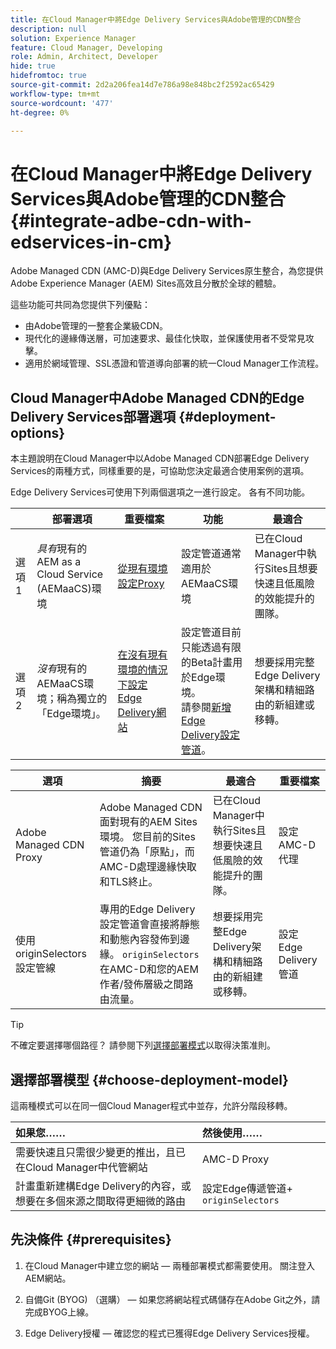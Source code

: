 ```yaml
---
title: 在Cloud Manager中將Edge Delivery Services與Adobe管理的CDN整合
description: null
solution: Experience Manager
feature: Cloud Manager, Developing
role: Admin, Architect, Developer
hide: true
hidefromtoc: true
source-git-commit: 2d2a206fea14d7e786a98e848bc2f2592ac65429
workflow-type: tm+mt
source-wordcount: '477'
ht-degree: 0%

---
```



# 在Cloud Manager中將Edge Delivery Services與Adobe管理的CDN整合 {#integrate-adbe-cdn-with-edservices-in-cm}

Adobe Managed CDN (AMC-D)與Edge Delivery Services原生整合，為您提供Adobe Experience Manager (AEM) Sites高效且分散於全球的體驗。

這些功能可共同為您提供下列優點：

* 由Adobe管理的一整套企業級CDN。
* 現代化的邊緣傳送層，可加速要求、最佳化快取，並保護使用者不受常見攻擊。
* 適用於網域管理、SSL憑證和管道導向部署的統一Cloud Manager工作流程。

<!--
Adobe's Edge Delivery Services (EDS) can take advantage of an Adobe managed CDN. EDS is a framework that optimizes website delivery for speed, simplicity, and scalability by pushing content closer to the user through edge nodes. It is not a replacement for a CDN, but rather a way to enhance content delivery, especially when you use the Adobe managed CDN. It offers you the following benefits:

* Adobe-Managed CDN: EDS can use an Adobe-managed CDN, offering features like self-service CDN management and automatic certificate renewal. 
* EDS and AEM: EDS is a feature of AEM as a Cloud Service and works alongside the AEM authoring environment. 
* Performance enhancement: EDS, in conjunction with an Adobe Managed CDN, improves website performance by caching content at edge locations closer to users, reducing latency. 
* Flexibility: EDS provides flexibility in content delivery, allowing your organization to choose between the Adobe-managed CDN or their own CDN setup, based on their needs and existing infrastructure. 
Self-Service CDN Management:
Adobe-managed CDN within EDS enables self-service configuration and management tasks like SSL certificate setup. 
 
Use Cases:
EDS with CDN integration is beneficial for various scenarios, including e-commerce storefronts and websites requiring high performance and scalability. -->

## Cloud Manager中Adobe Managed CDN的Edge Delivery Services部署選項 {#deployment-options}

本主題說明在Cloud Manager中以Adobe Managed CDN部署Edge Delivery Services的兩種方式，同樣重要的是，可協助您決定最適合使用案例的選項。

Edge Delivery Services可使用下列兩個選項之一進行設定。 各有不同功能。

|  | 部署選項 | 重要檔案 | 功能 | 最適合 |
| --- | --- | --- | --- | --- |
| 選項1 | *具有*&#x200B;現有的AEM as a Cloud Service (AEMaaCS)環境 | [從現有環境設定Proxy](https://www.aem.live/docs/byo-cdn-adobe-managed#option-1-setup-a-proxy-from-an-existing-environment) | 設定管道通常適用於AEMaaCS環境 | 已在Cloud Manager中執行Sites且想要快速且低風險的效能提升的團隊。 |
| 選項2 | *沒有*&#x200B;現有的AEMaaCS環境；稱為獨立的「Edge環境」。 | [在沒有現有環境的情況下設定Edge Delivery網站](https://www.aem.live/docs/byo-cdn-adobe-managed#option-2-setup-an-edge-delivery-site-without-an-existing-environment) | 設定管道目前只能透過有限的Beta計畫用於Edge環境。<br>請參閱[新增Edge Delivery設定管道](help/implementing/cloud-manager/release-notes/current.md##add-eds-pipeline)。 | 想要採用完整Edge Delivery架構和精細路由的新組建或移轉。 |

<!-- Ultimately this URL above will need to be updated on GA -->

| 選項 | 摘要 | 最適合 | 重要檔案 |
| --- | --- | --- | --- |
| Adobe Managed CDN Proxy | Adobe Managed CDN面對現有的AEM Sites環境。 您目前的Sites管道仍為「原點」，而AMC-D處理邊緣快取和TLS終止。 | 已在Cloud Manager中執行Sites且想要快速且低風險的效能提升的團隊。 | 設定AMC-D代理 |
| 使用originSelectors設定管線 | 專用的Edge Delivery設定管道會直接將靜態和動態內容發佈到邊緣。 `originSelectors`在AMC-D和您的AEM作者/發佈層級之間路由流量。 | 想要採用完整Edge Delivery架構和精細路由的新組建或移轉。 | 設定Edge Delivery管道 |

>[!TIP]
>
>不確定要選擇哪個路徑？ 請參閱下列[選擇部署模式](#choose-deployment-model)以取得決策准則。

## 選擇部署模型 {#choose-deployment-model}

這兩種模式可以在同一個Cloud Manager程式中並存，允許分階段移轉。

| 如果您…… | 然後使用…… |
| :--- | :--- |
| 需要快速且只需很少變更的推出，且已在Cloud Manager中代管網站 | AMC-D Proxy |
| 計畫重新建構Edge Delivery的內容，或想要在多個來源之間取得更細微的路由 | 設定Edge傳遞管道+ `originSelectors` |

## 先決條件 {#prerequisites}

1. 在Cloud Manager中建立您的網站
 — 兩種部署模式都需要使用。 關注登入AEM網站。

2. 自備Git (BYOG) （選購）
 — 如果您將網站程式碼儲存在Adobe Git之外，請完成BYOG上線。

3. Edge Delivery授權
 — 確認您的程式已獲得Edge Delivery Services授權。


